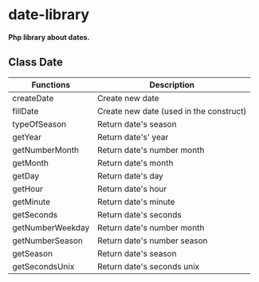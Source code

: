 # date-library

#### Php library about dates.

## Class Date

| Functions | Description |
| --- | --- |
| createDate | Create new date |
| fillDate | Create new date (used in the construct) |
| typeOfSeason | Return date's season |
| getYear | Return date's' year |
| getNumberMonth | Return date's number month |
| getMonth | Return date's month |
| getDay  | Return date's day |
| getHour | Return date's hour |
| getMinute | Return date's minute |
| getSeconds | Return date's seconds |
| getNumberWeekday | Return date's number month |
| getNumberSeason | Return date's number season |
| getSeason | Return date's season |
| getSecondsUnix | Return date's seconds unix |
